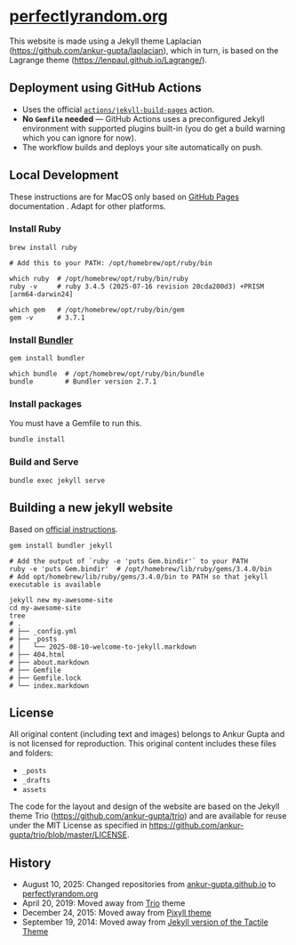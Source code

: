 # [perfectlyrandom.org](https://www.perfectlyrandom.org)
This website is made using a Jekyll theme Laplacian (https://github.com/ankur-gupta/laplacian),
which in turn, is based on the Lagrange theme (https://lenpaul.github.io/Lagrange/).

## Deployment using GitHub Actions
- Uses the official [`actions/jekyll-build-pages`](https://github.com/actions/jekyll-build-pages) action.
- **No `Gemfile` needed** — GitHub Actions uses a preconfigured Jekyll environment with supported plugins built-in (you do get a build warning which you can ignore for now).
- The workflow builds and deploys your site automatically on push.

## Local Development
These instructions are for MacOS only based on [GitHub Pages](https://docs.github.com/en/pages/setting-up-a-github-pages-site-with-jekyll/creating-a-github-pages-site-with-jekyll) documentation . Adapt for other platforms.

### Install Ruby
```shell
brew install ruby

# Add this to your PATH: /opt/homebrew/opt/ruby/bin

which ruby  # /opt/homebrew/opt/ruby/bin/ruby
ruby -v     # ruby 3.4.5 (2025-07-16 revision 20cda200d3) +PRISM [arm64-darwin24]

which gem   # /opt/homebrew/opt/ruby/bin/gem
gem -v      # 3.7.1
```

### Install [Bundler](https://bundler.io/)
```shell
gem install bundler

which bundle  # /opt/homebrew/opt/ruby/bin/bundle
bundle        # Bundler version 2.7.1
```

### Install packages
You must have a Gemfile to run this.

```shell
bundle install
```

### Build and Serve
```shell
bundle exec jekyll serve
```

## Building a new jekyll website
Based on [official instructions](https://jekyllrb.com/).

```shell
gem install bundler jekyll

# Add the output of `ruby -e 'puts Gem.bindir'` to your PATH
ruby -e 'puts Gem.bindir'  # /opt/homebrew/lib/ruby/gems/3.4.0/bin
# Add opt/homebrew/lib/ruby/gems/3.4.0/bin to PATH so that jekyll executable is available

jekyll new my-awesome-site
cd my-awesome-site
tree
# .
# ├── _config.yml
# ├── _posts
# │   └── 2025-08-10-welcome-to-jekyll.markdown
# ├── 404.html
# ├── about.markdown
# ├── Gemfile
# ├── Gemfile.lock
# └── index.markdown
```

## License
All original content (including text and images) belongs to Ankur Gupta and is not licensed for reproduction. This original content includes these files and folders:

- `_posts`
- `_drafts`
- `assets`

The code for the layout and design of the website are based on the Jekyll theme Trio (https://github.com/ankur-gupta/trio) and are available for reuse under the MIT License as specified in https://github.com/ankur-gupta/trio/blob/master/LICENSE.

## History
- August 10, 2025: Changed repositories from [ankur-gupta.github.io](https://github.com/ankur-gupta/ankur-gupta.github.io) to [perfectlyrandom.org](https://github.com/ankur-gupta/perfectlyrandom.org)
- April 20, 2019: Moved away from [Trio](https://github.com/ankur-gupta/trio) theme
- December 24, 2015: Moved away from [Pixyll theme](http://www.pixyll.com)
- September 19, 2014: Moved away from [Jekyll version of the Tactile Theme](https://github.com/ankur-gupta/jekyll-tactile-theme)
